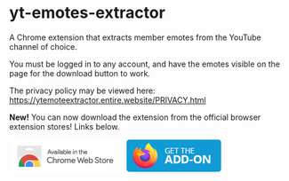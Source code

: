 # yt-emotes-extractor
A Chrome extension that extracts member emotes from the YouTube channel of choice.

You must be logged in to any account, and have the emotes visible on the page for the download button to work.

The privacy policy may be viewed here: https://ytemoteextractor.entire.website/PRIVACY.html

**New!** You can now download the extension from the official browser extension stores! Links below.

![Chrome Web Store](images/chrome-web-store-small.png)
![Firefox Add-ons](images/get-the-addon-178x60px.dad84b42.png)

